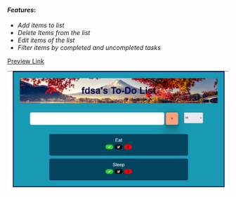 
#### _Features_:

- _Add items to list_
- _Delete Items from the list_
- _Edit items of the list_
- _Filter items by completed and uncompleted tasks_

[Preview Link](https://sakif04.github.io/Todo_with_vanilla_js/)

![Benjamin Bannekat](/images/todolist.png)

